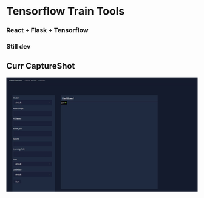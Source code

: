 # Tensorflow Train Tools

### React + Flask + Tensorflow 
### Still dev
## Curr CaptureShot
<img src="./image/capture_shot_2020_05_22.jpg"/>